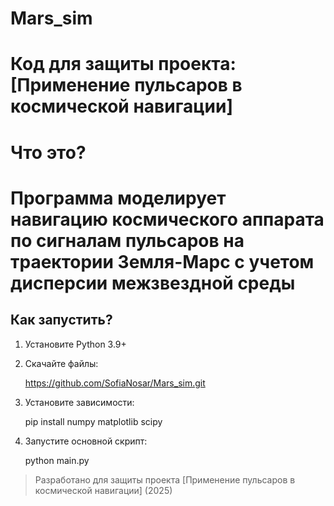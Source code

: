 # Mars_sim
# Код для защиты проекта: [Применение пульсаров в космической навигации]

# Что это?
# Программа моделирует навигацию космического аппарата по сигналам пульсаров на траектории Земля-Марс с учетом дисперсии межзвездной среды

## Как запустить?
1. Установите Python 3.9+
2. Скачайте файлы:
  
   https://github.com/SofiaNosar/Mars_sim.git
   
3. Установите зависимости:
 
     pip install numpy matplotlib scipy
   
   
4. Запустите основной скрипт:
  
   python main.py
   

> Разработано для защиты проекта [Применение пульсаров в космической навигации] (2025)
